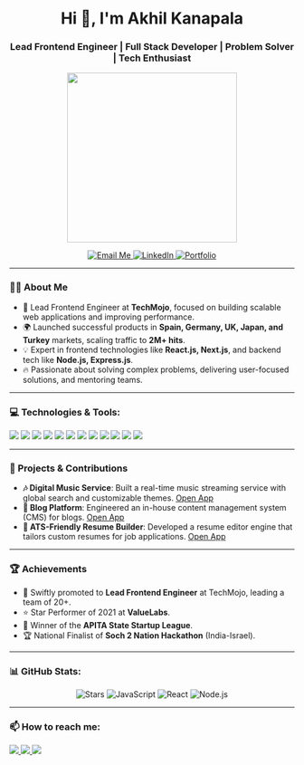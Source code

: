 <h1 align="center">Hi 👋, I'm Akhil Kanapala</h1>
<h3 align="center">Lead Frontend Engineer | Full Stack Developer | Problem Solver | Tech Enthusiast</h3>

<p align="center">
  <img src="https://user-images.githubusercontent.com/74038190/235224431-e8c8c12e-6826-47f1-89fb-2ddad83b3abf.gif" width="300" />
</p>


<p align="center">
  <a href="mailto:akhilkanapala@gmail.com">
    <img src="https://img.shields.io/badge/Email-akhilkanapala%40gmail.com-red?style=for-the-badge&logo=gmail&logoColor=white" alt="Email Me" />
  </a>
  <a href="https://linkedin.com/in/dev-algo">
    <img src="https://img.shields.io/badge/LinkedIn-Akhil%20Kanapala-blue?style=for-the-badge&logo=linkedin&logoColor=white" alt="LinkedIn" />
  </a>
  <a href="https://akhil-dev.vercel.app">
    <img src="https://img.shields.io/badge/Portfolio-akhil--dev.vercel.app-green?style=for-the-badge&logo=vercel&logoColor=white" alt="Portfolio" />
  </a>
</p>

---

### 👨‍💻 About Me

- 💼 Lead Frontend Engineer at **TechMojo**, focused on building scalable web applications and improving performance.
- 🌍 Launched successful products in **Spain, Germany, UK, Japan, and Turkey** markets, scaling traffic to **2M+ hits**.
- 💡 Expert in frontend technologies like **React.js, Next.js**, and backend tech like **Node.js, Express.js**.
- 🔥 Passionate about solving complex problems, delivering user-focused solutions, and mentoring teams.

---

### 💻 Technologies & Tools:

<p align="left">
  <img src="https://img.shields.io/badge/-JavaScript-333?style=flat&logo=javascript" />
  <img src="https://img.shields.io/badge/-TypeScript-333?style=flat&logo=typescript" />
  <img src="https://img.shields.io/badge/-ReactJS-333?style=flat&logo=react" />
  <img src="https://img.shields.io/badge/-NextJS-333?style=flat&logo=next.js" />
  <img src="https://img.shields.io/badge/-NodeJS-333?style=flat&logo=node.js" />
  <img src="https://img.shields.io/badge/-ExpressJS-333?style=flat&logo=express" />
  <img src="https://img.shields.io/badge/-MongoDB-333?style=flat&logo=mongodb" />
  <img src="https://img.shields.io/badge/-SQL-333?style=flat&logo=postgresql" />
  <img src="https://img.shields.io/badge/-AWS-333?style=flat&logo=amazon-aws" />
  <img src="https://img.shields.io/badge/-Dynatrace-333?style=flat&logo=dynatrace" />
  <img src="https://img.shields.io/badge/-Git-333?style=flat&logo=git" />
  <img src="https://img.shields.io/badge/-Webpack-333?style=flat&logo=webpack" />
</p>

---

### 🚀 Projects & Contributions

- **🎶 Digital Music Service**: Built a real-time music streaming service with global search and customizable themes. [Open App](#)
- **📝 Blog Platform**: Engineered an in-house content management system (CMS) for blogs. [Open App](#)
- **📄 ATS-Friendly Resume Builder**: Developed a resume editor engine that tailors custom resumes for job applications. [Open App](#)

---

### 🏆 Achievements

- 🏅 Swiftly promoted to **Lead Frontend Engineer** at TechMojo, leading a team of 20+.
- ⭐ Star Performer of 2021 at **ValueLabs**.
- 🥇 Winner of the **APITA State Startup League**.
- 🏆 National Finalist of **Soch 2 Nation Hackathon** (India-Israel).

---

### 📊 GitHub Stats:

<p align="center">
  <img src="https://img.shields.io/badge/Stars-123-brightgreen" alt="Stars" />
  <img src="https://img.shields.io/badge/JavaScript-75%25-orange" alt="JavaScript" />
  <img src="https://img.shields.io/badge/React-80%25-blue" alt="React" />
  <img src="https://img.shields.io/badge/Node.js-70%25-lightgreen" alt="Node.js" />
</p>

---

### 📫 How to reach me:

<p align="left">
  <a href="mailto:akhilkanapala@gmail.com">
    <img src="https://img.shields.io/badge/-Email me-333?style=flat-square&logo=gmail" />
  </a>
  <a href="https://linkedin.com/in/dev-algo">
    <img src="https://img.shields.io/badge/-Connect on LinkedIn-333?style=flat-square&logo=linkedin" />
  </a>
  <a href="https://akhil-dev.vercel.app">
    <img src="https://img.shields.io/badge/-Portfolio-333?style=flat-square&logo=vercel" />
  </a>
</p>
